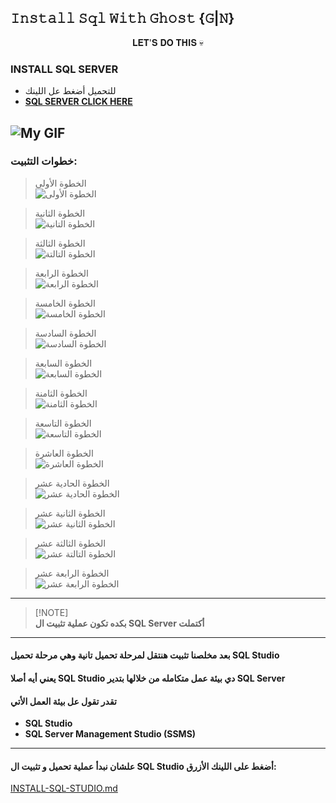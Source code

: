 ## 𝙸𝚗𝚜𝚝𝚊𝚕𝚕 𝚂𝚚𝚕 𝚆𝚒𝚝𝚑 𝙶𝚑𝚘𝚜𝚝 {𝙶|𝙽}
<div align="center"> 
𝐋𝐄𝐓'𝐒 𝐃𝐎 𝐓𝐇𝐈𝐒 💀
</div>

### INSTALL SQL SERVER
- للتحميل أضغط عل اللينك
- [**SQL SERVER CLICK HERE**](https://www.microsoft.com/en-us/sql-server/sql-server-downloads "Download Sql Server")

![My GIF](./gifs/DonwloadSql.gif)
---

### خطوات التثبيت:
> الخطوة الأولى  
![الخطوة الأولى](./images/1.PNG)

> الخطوة الثانية  
![الخطوة التانية](./images/2.PNG)

> الخطوة الثالثة  
![الخطوة التالتة](./images/3.png)

> الخطوة الرابعة  
![الخطوة الرابعة](./images/4.png)

> الخطوة الخامسة  
![الخطوة الخامسة](./images/5.png)

> الخطوة السادسة  
![الخطوة السادسة](./images/6.png)

> الخطوة السابعة  
![الخطوة السابعة](./images/7.png)

> الخطوة الثامنة  
![الخطوة الثامنة](./images/8.png)

> الخطوة التاسعة  
![الخطوة التاسعة](./images/9.png)

> الخطوة العاشرة  
![الخطوة العاشرة](./images/10.png)

> الخطوة الحادية عشر  
![الخطوة الحادية عشر](./images/11.png)

> الخطوة الثانية عشر  
![الخطوة الثانية عشر](./images/12.png)

> الخطوة الثالثة عشر  
![الخطوة التالتة عشر](./images/13.png)

> الخطوة الرابعة عشر  
![الخطوة الرابعة عشر](./images/14.png)

---
> [!NOTE]\
> **بكده تكون عملية تثبيت ال SQL Server أكتملت**
---
#### بعد مخلصنا تثبيت هنتقل لمرحلة تحميل تانية وهي مرحلة تحميل  SQL Studio
#### يعني أيه أصلا SQL Studio دي بيئة عمل متكامله من خلالها بتدير SQL Server
#### تقدر تقول عل بيئة العمل الأتي 
- **SQL Studio**
- **SQL Server Management Studio (SSMS)**

---

#### علشان نبدأ عملية تحميل و تثبيت ال SQL Studio أضغط على اللينك الأزرق:
[INSTALL-SQL-STUDIO.md](INSTALL-SQL-STUDIO.md)




